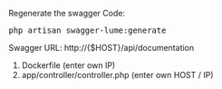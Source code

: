 Regenerate the swagger Code:

<pre>
php artisan swagger-lume:generate
</pre>

Swagger URL:
http://{$HOST}/api/documentation

1. Dockerfile (enter own IP)
2. app/controller/controller.php (enter own HOST / IP)

